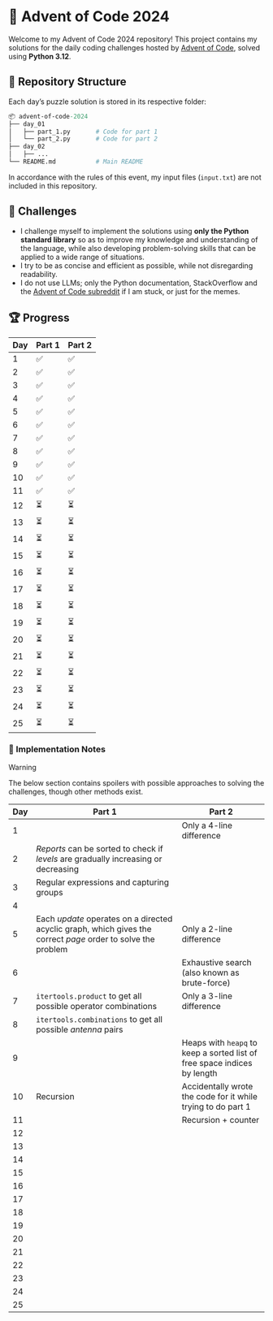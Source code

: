 # 🎄 Advent of Code 2024

Welcome to my Advent of Code 2024 repository! This project contains my solutions for the daily coding challenges hosted by [Advent of Code](https://adventofcode.com/2024), solved using **Python 3.12**.

## 📂 Repository Structure

Each day’s puzzle solution is stored in its respective folder:

```graphql
📦 advent-of-code-2024
├── day_01
│   ├── part_1.py       # Code for part 1
│   └── part_2.py       # Code for part 2
├── day_02
│   ├── ...
└── README.md           # Main README
```

In accordance with the rules of this event, my input files (`input.txt`) are not included in this repository.

## 🌟 Challenges

- I challenge myself to implement the solutions using **only the Python standard library** so as to improve my knowledge and understanding of the language, while also developing problem-solving skills that can be applied to a wide range of situations.
- I try to be as concise and efficient as possible, while not disregarding readability.
- I do not use LLMs; only the Python documentation, StackOverflow and the [Advent of Code subreddit](https://www.reddit.com/r/adventofcode/) if I am stuck, or just for the memes.

## 🏆 Progress

| Day | Part 1 | Part 2 |
| --- | ------ | ------ |
| 1   | ✅     | ✅     |
| 2   | ✅     | ✅     |
| 3   | ✅     | ✅     |
| 4   | ✅     | ✅     |
| 5   | ✅     | ✅     |
| 6   | ✅     | ✅     |
| 7   | ✅     | ✅     |
| 8   | ✅     | ✅     |
| 9   | ✅     | ✅     |
| 10  | ✅     | ✅     |
| 11  | ✅     | ✅     |
| 12  | ⏳     | ⏳     |
| 13  | ⏳     | ⏳     |
| 14  | ⏳     | ⏳     |
| 15  | ⏳     | ⏳     |
| 16  | ⏳     | ⏳     |
| 17  | ⏳     | ⏳     |
| 18  | ⏳     | ⏳     |
| 19  | ⏳     | ⏳     |
| 20  | ⏳     | ⏳     |
| 21  | ⏳     | ⏳     |
| 22  | ⏳     | ⏳     |
| 23  | ⏳     | ⏳     |
| 24  | ⏳     | ⏳     |
| 25  | ⏳     | ⏳     |

### 📝 Implementation Notes

> [!WARNING]  
> The below section contains spoilers with possible approaches to solving the challenges, though other methods exist.

| Day | Part 1                                                                                                        | Part 2                                                                   |
| --- | ------------------------------------------------------------------------------------------------------------- | ------------------------------------------------------------------------ |
| 1   |                                                                                                               | Only a 4-line difference                                                 |
| 2   | _Reports_ can be sorted to check if _levels_ are gradually increasing or decreasing                           |                                                                          |
| 3   | Regular expressions and capturing groups                                                                      |                                                                          |
| 4   |                                                                                                               |                                                                          |
| 5   | Each _update_ operates on a directed acyclic graph, which gives the correct _page_ order to solve the problem | Only a 2-line difference                                                 |
| 6   |                                                                                                               | Exhaustive search (also known as brute-force)                            |
| 7   | `itertools.product` to get all possible operator combinations                                                 | Only a 3-line difference                                                 |
| 8   | `itertools.combinations` to get all possible _antenna_ pairs                                                  |                                                                          |
| 9   |                                                                                                               | Heaps with `heapq` to keep a sorted list of free space indices by length |
| 10  | Recursion                                                                                                     | Accidentally wrote the code for it while trying to do part 1             |
| 11  |                                                                                                               | Recursion + counter                                                      |
| 12  |                                                                                                               |                                                                          |
| 13  |                                                                                                               |                                                                          |
| 14  |                                                                                                               |                                                                          |
| 15  |                                                                                                               |                                                                          |
| 16  |                                                                                                               |                                                                          |
| 17  |                                                                                                               |                                                                          |
| 18  |                                                                                                               |                                                                          |
| 19  |                                                                                                               |                                                                          |
| 20  |                                                                                                               |                                                                          |
| 21  |                                                                                                               |                                                                          |
| 22  |                                                                                                               |                                                                          |
| 23  |                                                                                                               |                                                                          |
| 24  |                                                                                                               |                                                                          |
| 25  |                                                                                                               |                                                                          |
